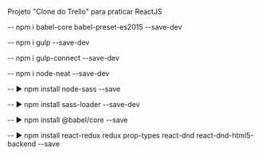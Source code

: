 Projeto "Clone do Trello" para praticar ReactJS


-- npm i babel-core babel-preset-es2015 --save-dev

-- npm i gulp --save-dev

-- npm i gulp-connect --save-dev

-- npm i node-neat --save-dev

-- ▶ npm install node-sass --save

-- ▶ npm install sass-loader --save-dev

-- ▶ npm install @babel/core --save

-- ▶ npm install react-redux redux prop-types react-dnd react-dnd-html5-backend --save
